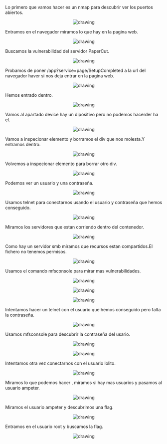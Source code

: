 
Lo primero que vamos hacer es un nmap para descubrir ver los puertos abiertos.

<p align="center">
<img  alt="drawing" " src="https://github.com/Dani-ITB24/Proyecto-Final/blob/Grupo2/Documentacion/grupo1A09/Screenshot_30.png" />
</p>

Entramos en el  navegador miramos lo que hay en la pagina web.

<p align="center">
<img  alt="drawing" " src="https://github.com/Dani-ITB24/Proyecto-Final/blob/Grupo2/Documentacion/grupo1A09/Screenshot_31.png" />
</p>


Buscamos la vulnerabilidad del servidor PaperCut.
<p align="center">
<img  alt="drawing" " src="https://github.com/Dani-ITB24/Proyecto-Final/blob/Grupo2/Documentacion/grupo1A09/Screenshot_32.png" />
</p>

Probamos de poner /app?service=page/SetupCompleted a la url del navegador haver si nos deja entrar en la pagina web.
<p align="center">
<img  alt="drawing" " src="https://github.com/Dani-ITB24/Proyecto-Final/blob/Grupo2/Documentacion/grupo1A09/Screenshot_33.png" />
</p>

Hemos entrado dentro.

<p align="center">
<img  alt="drawing" " src="https://github.com/Dani-ITB24/Proyecto-Final/blob/Grupo2/Documentacion/grupo1A09/Screenshot_34.png" />
</p>

Vamos al apartado device hay un dipositivo pero no podemos hacerder ha el.

<p align="center">
<img  alt="drawing" " src="https://github.com/Dani-ITB24/Proyecto-Final/blob/Grupo2/Documentacion/grupo1A09/Screenshot_35.png" />
</p>

Vamos a inspecionar elemento y borramos el div que nos molesta.Y entramos dentro.

<p align="center">
<img  alt="drawing" " src="https://github.com/Dani-ITB24/Proyecto-Final/blob/Grupo2/Documentacion/grupo1A09/Screenshot_36.png" />
</p>

Volvemos a inspecionar elemento para borrar otro div.

<p align="center">
<img  alt="drawing" " src="https://github.com/Dani-ITB24/Proyecto-Final/blob/Grupo2/Documentacion/grupo1A09/Screenshot_38.png" />
</p>

Podemos ver un usuario y una contraseña.

<p align="center">
<img  alt="drawing" " src="https://github.com/Dani-ITB24/Proyecto-Final/blob/Grupo2/Documentacion/grupo1A09/Screenshot_39.png" />
</p>

Usamos telnet para conectarnos usando el usuario y contraseña que hemos conseguido.

<p align="center">
<img  alt="drawing" " src="https://github.com/Dani-ITB24/Proyecto-Final/blob/Grupo2/Documentacion/grupo1A09/Screenshot_40.png" />
</p>

Miramos los servidores que estan corriendo dentro del contenedor.
<p align="center">
<img  alt="drawing" " src="https://github.com/Dani-ITB24/Proyecto-Final/blob/Grupo2/Documentacion/grupo1A09/Screenshot_41.png" />
</p>

Como hay un servidor smb miramos que recursos estan compartidos.El fichero no tenemos permisos.
<p align="center">
<img  alt="drawing" " src="https://github.com/Dani-ITB24/Proyecto-Final/blob/Grupo2/Documentacion/grupo1A09/Screenshot_42.png" />
</p>

Usamos el comando mfsconsole para mirar mas vulnerabilidades.
<p align="center">
<img  alt="drawing" " src="https://github.com/Dani-ITB24/Proyecto-Final/blob/Grupo2/Documentacion/grupo1A09/Screenshot_43.png" />
</p>
<p align="center">
<img  alt="drawing" " src="https://github.com/Dani-ITB24/Proyecto-Final/blob/Grupo2/Documentacion/grupo1A09/Screenshot_44.png" />
</p>
<p align="center">
<img  alt="drawing" " src="https://github.com/Dani-ITB24/Proyecto-Final/blob/Grupo2/Documentacion/grupo1A09/Screenshot_45.png" />
</p>

Intentamos hacer un telnet con el usuario que hemos conseguido pero falta la contraseña.

<p align="center">
<img  alt="drawing" " src="https://github.com/Dani-ITB24/Proyecto-Final/blob/Grupo2/Documentacion/grupo1A09/Screenshot_46.png" />
</p>

Usamos mfsconsole para descubrir la contraseña del usario.

<p align="center">
<img  alt="drawing" " src="https://github.com/Dani-ITB24/Proyecto-Final/blob/Grupo2/Documentacion/grupo1A09/Screenshot_49.png" />
</p>
<p align="center">
<img  alt="drawing" " src="https://github.com/Dani-ITB24/Proyecto-Final/blob/Grupo2/Documentacion/grupo1A09/Screenshot_50.png" />
</p>

Intentamos otra vez conectarnos con el usuario lolito.

<p align="center">
<img  alt="drawing" " src="https://github.com/Dani-ITB24/Proyecto-Final/blob/Grupo2/Documentacion/grupo1A09/Screenshot_51.png" />
</p>


Miramos lo que podemos hacer , miramos si hay mas usuarios y pasamos al usuario ampeter.

<p align="center">
<img  alt="drawing" " src="https://github.com/Dani-ITB24/Proyecto-Final/blob/Grupo2/Documentacion/grupo1A09/Screenshot_52.png" />
</p>


Miramos el usuario ampeter y descubrimos una flag.

<p align="center">
<img  alt="drawing" " src="https://github.com/Dani-ITB24/Proyecto-Final/blob/Grupo2/Documentacion/grupo1A09/Screenshot_53.png" />
</p>

Entramos en el usuario root y buscamos la flag.

<p align="center">
<img  alt="drawing" " src="https://github.com/Dani-ITB24/Proyecto-Final/blob/Grupo2/Documentacion/grupo1A09/Screenshot_54.png" />
</p>


